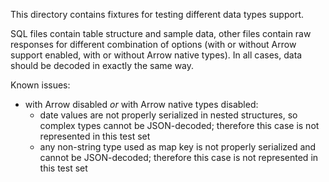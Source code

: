 This directory contains fixtures for testing different data types support.

SQL files contain table structure and sample data, other files contain raw
responses for different combination of options (with or without Arrow support enabled,
with or without Arrow native types). In all cases, data should be decoded in
exactly the same way.

Known issues:

- with Arrow disabled _or_ with Arrow native types disabled:
  - date values are not properly serialized in nested structures, so complex types cannot be JSON-decoded;
    therefore this case is not represented in this test set
  - any non-string type used as map key is not properly serialized and cannot be JSON-decoded;
    therefore this case is not represented in this test set
